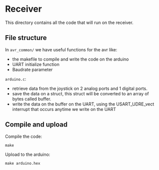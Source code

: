 # Receiver

This directory contains all the code that will run on the receiver.

## File structure

In `avr_common/` we have useful functions for the avr like:
- the makefile to compile and write the code on the arduino
- UART initialize function
- Baudrate parameter

`arduino.c`:
- retrieve data from the joystick on 2 analog ports and 1 digital ports.
- save the data on a struct, this struct will be converted to an array of bytes called buffer.
- write the data on the buffer on the UART, using the USART_UDRE_vect interrupt that occurs anytime we write on the UART

## Compile and upload

Compile the code:

```
make
````

Upload to the arduino:

```
make arduino.hex
```
